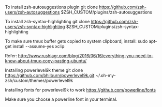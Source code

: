 To install zsh-autosuggestions plugin 
git clone https://github.com/zsh-users/zsh-autosuggestions $ZSH_CUSTOM/plugins/zsh-autosuggestions

To install zsh-syntax-highlighting
git clone https://github.com/zsh-users/zsh-syntax-highlighting $ZSH_CUSTOM/plugins/zsh-syntax-highlighting

To make sure tmux buffer gets copied to system clipboard, install: 
sudo apt-get install --assume-yes xclip

Refer: http://www.rushiagr.com/blog/2016/06/16/everything-you-need-to-know-about-tmux-copy-pasting-ubuntu/

Installing powerlevel9k theme
git clone https://github.com/bhilburn/powerlevel9k.git ~/.oh-my-zsh/custom/themes/powerlevel9k

Installing fonts for powerlevel9k to work
https://github.com/powerline/fonts

Make sure you choose a powerline font in your terminal.
